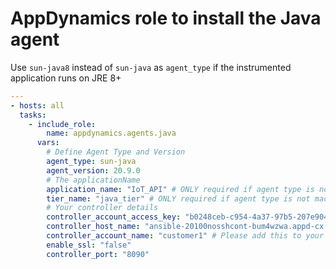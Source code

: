 # AppDynamics role to install the Java agent

Use `sun-java8` instead of `sun-java` as `agent_type` if the instrumented application runs on JRE 8+ 

```yml
---
- hosts: all
  tasks:
    - include_role:
        name: appdynamics.agents.java
      vars:
        # Define Agent Type and Version 
        agent_type: sun-java
        agent_version: 20.9.0
        # The applicationName
        application_name: "IoT_API" # ONLY required if agent type is not machine or db
        tier_name: "java_tier" # ONLY required if agent type is not machine or db
        # Your controller details 
        controller_account_access_key: "b0248ceb-c954-4a37-97b5-207e90418cb4" # Please add this to your Vault 
        controller_host_name: "ansible-20100nosshcont-bum4wzwa.appd-cx.com" # Your AppDynamics controller 
        controller_account_name: "customer1" # Please add this to your Vault 
        enable_ssl: "false"
        controller_port: "8090"
```
